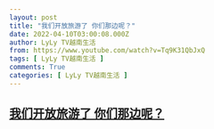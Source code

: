 ```yaml
---
layout: post
title: "我们开放旅游了 你们那边呢？"
date: 2022-04-10T03:00:08.000Z
author: LyLy TV越南生活
from: https://www.youtube.com/watch?v=Tq9K31QbJxQ
tags: [ LyLy TV越南生活 ]
comments: True
categories: [ LyLy TV越南生活 ]
---
```

<!--1649559608000-->
[我们开放旅游了 你们那边呢？](https://www.youtube.com/watch?v=Tq9K31QbJxQ)
------

<div>

</div>
